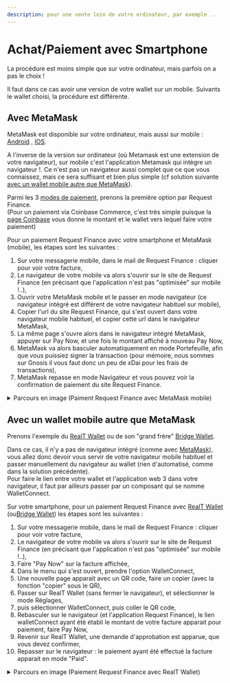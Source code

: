 ```yaml
---
description: pour une vente loin de votre ordinateur, par exemple ..
---
```


# Achat/Paiement avec Smartphone

La procédure est moins simple que sur votre ordinateur, mais parfois on a pas le choix !

Il faut dans ce cas avoir une version de votre wallet sur un mobile. Suivants le wallet choisi, la procédure est différente.

## Avec MetaMask

MetaMask est disponible sur votre ordinateur, mais aussi sur mobile : [Android](https://play.google.com/store/apps/details?id=io.metamask) , [IOS](https://apps.apple.com/fr/app/metamask-blockchain-wallet).

A l'inverse de la version sur ordinateur (où Metamask est une extension de votre navigateur), sur mobile c'est l'application Metamask qui intègre un navigateur !. Ce n'est pas un navigateur aussi complet que ce que vous connaissez, mais ce sera suffisant et bien plus simple (cf solution suivante [avec un wallet mobile autre que MetaMask](achat-paiement-avec-smartphone.md#avec-un-wallet-mobile-autre-que-metamask)).

Parmi les 3 [modes de paiement](mode-de-paiement-realt.md), prenons la première option par Request Finance.\
(Pour un paiement via Coinbase Commerce, c'est très simple puisque la [page Coinbase](paiement-avec-coinbase-commerce.md) vous donne le montant et le wallet vers lequel faire votre paiement)

Pour un paiement Request Finance avec votre smartphone et MetaMask (mobile), les étapes sont les suivantes :&#x20;

1. Sur votre messagerie mobile, dans le mail de Request Finance : cliquer pour voir votre facture,
2. Le navigateur de votre mobile va alors s'ouvrir sur le site de Request Finance (en précisant que l'application n'est pas "optimisée" sur mobile !..),
3. Ouvrir votre MetaMask mobile et le passer en mode navigateur (ce navigateur intégré  est différent de votre navigateur habituel sur mobile),
4. Copier l'url du site Request Finance, qui s'est ouvert dans votre navigateur mobile habituel, et copier cette url dans le navigateur MetaMask,
5. La même page s'ouvre alors dans le navigateur intégré MetaMask, appuyer sur Pay Now, et une fois le montant affiché à nouveau Pay Now,
6. MetaMask va alors basculer automatiquement en mode Portefeuille, afin que vous puissiez signer la transaction (pour mémoire, nous sommes sur Gnosis il vous faut donc un peu de xDai pour les frais de transactions),
7. MetaMask repasse en mode Navigateur et vous pouvez voir la confirmation de paiement du  site Request Finance.

<details>

<summary>Parcours en image (Paiment Request Finance avec MetaMask mobile)</summary>

<img src="../../../.gitbook/assets/image (49).png" alt="" data-size="original">

<img src="../../../.gitbook/assets/image (4).png" alt="" data-size="original">

<img src="../../../.gitbook/assets/image (52).png" alt="" data-size="original">

</details>

## Avec un wallet mobile autre que MetaMask

Prenons l'exemple du [RealT Wallet](../../portefeuille/realt-wallet.md) ou de son "grand frère" [Bridge Wallet](https://www.mtpelerin.com/fr/bridge-wallet).

Dans ce cas, il n'y a pas de navigateur intégré (comme avec [MetaMask](achat-paiement-avec-smartphone.md#avec-metamask)), vous allez donc devoir vous servir de votre navigateur mobile habituel et passer manuellement du navigateur au wallet (rien d'automatisé, comme dans la solution précédente).\
Pour faire le lien entre votre wallet et l'application web 3 dans votre navigateur, il faut par ailleurs passer par un composant qui se nomme WalletConnect.

Sur votre smartphone, pour un paiement Request Finance avec [RealT Wallet](../../portefeuille/realt-wallet.md) (ou[Bridge Wallet](https://www.mtpelerin.com/fr/bridge-wallet)) les étapes sont les suivantes :

1. Sur votre messagerie mobile, dans le mail de Request Finance : cliquer pour voir votre facture,
2. Le navigateur de votre mobile va alors s'ouvrir sur le site de Request Finance (en précisant que l'application n'est pas "optimisée" sur mobile !..),
3. Faire "Pay Now" sur la facture affichée,
4. Dans le menu qui s'est ouvert, prendre l'option WalletConnect,
5. Une nouvelle page apparait avec un QR code, faire un copier (avec la fonction "copier" sous le QR),
6. Passer sur RealT Wallet (sans fermer le navigateur), et sélectionner le mode Réglages,
7. puis sélectionner WalletConnect, puis coller le QR code,
8. Rebasculer sur le navigateur (et l'application Request Finance), le lien walletConnect ayant été établi le montant de votre facture apparait pour paiement, faire Pay Now,
9. Revenir sur RealT Wallet, une demande d'approbation est apparue, que vous devez confirmer,
10. Repasser sur le navigateur : le paiement ayant été effectué la facture apparait en mode "Paid".

<details>

<summary>Parcours en image (Paiement Request Finance avec RealT Wallet)</summary>

<img src="../../../.gitbook/assets/image (23).png" alt="" data-size="original">

<img src="../../../.gitbook/assets/image (34).png" alt="" data-size="original">

<img src="../../../.gitbook/assets/image (53).png" alt="" data-size="original">

<img src="../../../.gitbook/assets/image (106).png" alt="" data-size="original">

</details>


